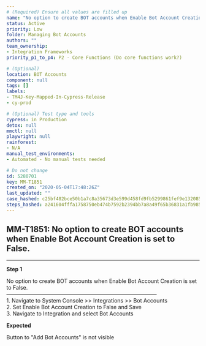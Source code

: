 ```yaml
---
# (Required) Ensure all values are filled up
name: "No option to create BOT accounts when Enable Bot Account Creation is set to False."
status: Active
priority: Low
folder: Managing Bot Accounts
authors: ""
team_ownership: 
- Integration Frameworks
priority_p1_to_p4: P2 - Core Functions (Do core functions work?)

# (Optional)
location: BOT Accounts
component: null
tags: []
labels: 
- TM4J-Key-Mapped-In-Cypress-Release
- cy-prod

# (Optional) Test type and tools
cypress: in Production
detox: null
mmctl: null
playwright: null
rainforest: 
- N/A
manual_test_environments: 
- Automated - No manual tests needed

# Do not change
id: 5280701
key: MM-T1851
created_on: "2020-05-04T17:48:26Z"
last_updated: ""
case_hashed: c25bf482bce50b1a7c8a35673d3e599d458fd9fb5299861fef9e132085c989751f9ef2391223118ebecbee081bca0a1e
steps_hashed: a241604fffa1758750eb474b7592b2394bb7a8a49f65b36831a1fb985d83572f81f7f9d4b0aa78fa34cc5362a72227e6
---
```


<!-- (Auto-generated) Based on frontmatter's "key" and "name" -->

## MM-T1851: No option to create BOT accounts when Enable Bot Account Creation is set to False.

---

**Step 1**

No option to create BOT accounts when Enable Bot Account Creation is set to False.\
————————————————————————————\
1\. Navigate to System Console >> Integrations >> Bot Accounts\
2\. Set Enable Bot Account Creation to False and Save\
3\. Navigate to Integration and select Bot Accounts

**Expected**

Button to "Add Bot Accounts" is not visible
